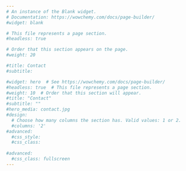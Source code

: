 ```yaml
---
# An instance of the Blank widget.
# Documentation: https://wowchemy.com/docs/page-builder/
#widget: blank

# This file represents a page section.
#headless: true

# Order that this section appears on the page.
#weight: 20

#title: Contact
#subtitle:

#widget: hero  # See https://wowchemy.com/docs/page-builder/
#headless: true  # This file represents a page section.
#weight: 10  # Order that this section will appear.
#title: "Contact"
#subtitle: ""
#hero_media: contact.jpg
#design:
  # Choose how many columns the section has. Valid values: 1 or 2.
  #columns: '2'
#advanced:
  #css_style:
  #css_class:
  
#advanced:
  #css_class: fullscreen
---
```

